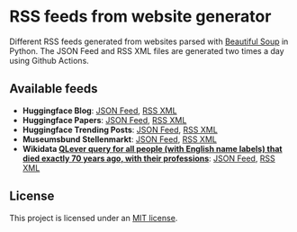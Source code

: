 <link rel="alternate" type="application/rss+xml" title="Hugginface Blog" href="https://michaelmarkert.github.io/rss/hf_blog.xml" />
<link rel="alternate" type="application/rss+xml" title="Hugginface Papers" href="https://michaelmarkert.github.io/rss/hf_papers.xml" />
<link rel="alternate" type="application/rss+xml" title="Hugginface Trending Posts" href="https://michaelmarkert.github.io/rss/hf_posts.xml" />
<link rel="alternate" type="application/rss+xml" title="Museumsbund Stellenportal" href="https://michaelmarkert.github.io/rss/mb_jobs.xml" />
<link rel="alternate" type="application/rss+xml" title="Wikidata 70yrs expired list" href="https://michaelmarkert.github.io/rss/wd_70yrsexp.xml" />
<link rel="alternate" type="application/json" title="Hugginface Blog" href="https://michaelmarkert.github.io/rss/hf_blog.json" />
<link rel="alternate" type="application/json" title="Hugginface Papers" href="https://michaelmarkert.github.io/rss/hf_papers.json" />
<link rel="alternate" type="application/json" title="Hugginface Trending Posts" href="https://michaelmarkert.github.io/rss/hf_posts.json" />
<link rel="alternate" type="application/JSON" title="Museumsbund Stellenportal" href="https://michaelmarkert.github.io/rss/mb_jobs.json" />
<link rel="alternate" type="application/JSON" title="Wikidata 70yrs expired list" href="https://michaelmarkert.github.io/rss/wd_70yrsexp.json" />

# RSS feeds from website generator

Different RSS feeds generated from websites parsed with [Beautiful Soup](https://www.crummy.com/software/BeautifulSoup/) in Python. The JSON Feed and RSS XML files are generated two times a day using Github Actions.

## Available feeds

- **Huggingface Blog**: [JSON Feed](https://michaelmarkert.github.io/rss/hf_blog.json), [RSS XML](https://michaelmarkert.github.io/rss/hf_blog.xml)
- **Huggingface Papers**: [JSON Feed](https://michaelmarkert.github.io/rss/hf_papers.json), [RSS XML](https://michaelmarkert.github.io/rss/hf_papers.xml)
- **Huggingface Trending Posts**: [JSON Feed](https://michaelmarkert.github.io/rss/hf_posts.json), [RSS XML](https://michaelmarkert.github.io/rss/hf_posts.xml)
- **Museumsbund Stellenmarkt**: [JSON Feed](https://michaelmarkert.github.io/rss/mb_jobs.json), [RSS XML](https://michaelmarkert.github.io/rss/mb_jobs.xml)
- **Wikidata [QLever query for all people (with English name labels) that died exactly 70 years ago, with their professions](https://qlever.cs.uni-freiburg.de/wikidata/?query=PREFIX+wd%3A+%3Chttp%3A%2F%2Fwww.wikidata.org%2Fentity%2F%3E%0APREFIX+wdt%3A+%3Chttp%3A%2F%2Fwww.wikidata.org%2Fprop%2Fdirect%2F%3E%0APREFIX+rdfs%3A+%3Chttp%3A%2F%2Fwww.w3.org%2F2000%2F01%2Frdf-schema%23%3E%0ASELECT+%3Fperson_id+%3Fperson+%3Fdate+%28GROUP_CONCAT%28%3Fprofession%3B+separator%3D%22%2C+%22%29+AS+%3Fprofessions%29+WHERE+%7B%0A++%3Fperson_id+wdt%3AP31+wd%3AQ5+.%0A++%3Fperson_id+rdfs%3Alabel+%3Fperson+.%0A++%3Fperson_id+wdt%3AP570+%3Fdate.%0A++%0A++OPTIONAL+%7B+%3Fperson_id+wdt%3AP106+%3Fprofession_id+.%0A++++%3Fprofession_id+rdfs%3Alabel+%3Fprofession+.%0A++++FILTER%28LANG%28%3Fprofession%29+%3D+%22en%22%29%0A+%7D%0A++%0A++BIND%28YEAR%28NOW%28%29%29+-+70+as+%3FyearToCheck%29%0A++FILTER%28YEAR%28%3Fdate%29+%3D+%3FyearToCheck+%26%26+%0A+++++++++MONTH%28%3Fdate%29+%3D+MONTH%28NOW%28%29%29+%26%26+%0A+++++++++DAY%28%3Fdate%29+%3D+DAY%28NOW%28%29%29%29%0A++FILTER+%28LANG%28%3Fperson%29+%3D+%22en%22%29+.%0A%0A++%0A%7D%0AGROUP+BY+%3Fperson_id+%3Fperson+%3Fdate+%3Fprofessions+%0AOrder+BY+%3Fperson)**: [JSON Feed](https://michaelmarkert.github.io/rss/wd_70yrsexp.json), [RSS XML](https://michaelmarkert.github.io/rss/wd_70yrsexp.xml)

## License

This project is licensed under an [MIT license](LICENSE).
